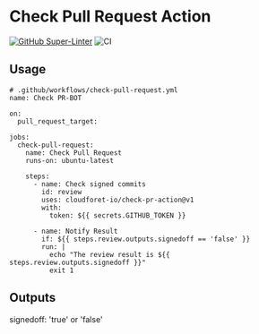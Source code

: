 # Check Pull Request Action

[![GitHub Super-Linter](https://github.com/actions/javascript-action/actions/workflows/linter.yml/badge.svg)](https://github.com/super-linter/super-linter)
![CI](https://github.com/actions/javascript-action/actions/workflows/ci.yml/badge.svg)

## Usage

```
# .github/workflows/check-pull-request.yml
name: Check PR-BOT

on:
  pull_request_target:

jobs:
  check-pull-request:
    name: Check Pull Request
    runs-on: ubuntu-latest

    steps:
      - name: Check signed commits
        id: review
        uses: cloudforet-io/check-pr-action@v1
        with:
          token: ${{ secrets.GITHUB_TOKEN }}

      - name: Notify Result
        if: ${{ steps.review.outputs.signedoff == 'false' }}
        run: |
          echo "The review result is ${{ steps.review.outputs.signedoff }}"
          exit 1
```

## Outputs

signedoff: 'true' or 'false'
